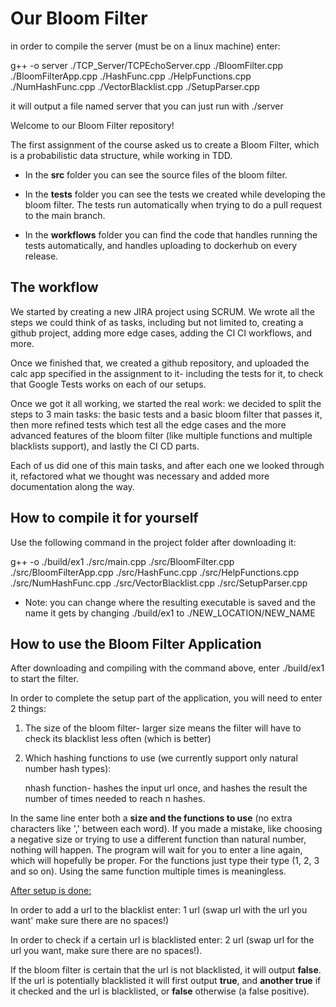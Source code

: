 # Our Bloom Filter
in order to compile the server (must be on a linux machine) enter: 

g++ -o server ./TCP_Server/TCPEchoServer.cpp ./BloomFilter.cpp ./BloomFilterApp.cpp ./HashFunc.cpp ./HelpFunctions.cpp ./NumHashFunc.cpp ./VectorBlacklist.cpp ./SetupParser.cpp

it will output a file named server that you can just run with ./server

Welcome to our Bloom Filter repository!

The first assignment of the course asked us to create a Bloom Filter, which is a probabilistic data structure, while working in TDD.

* In the **src** folder you can see the source files of the bloom filter.

* In the **tests** folder you can see the tests we created while developing the bloom filter.
The tests run automatically when trying to do a pull request to the main branch.

* In the **workflows** folder you can find the code that handles running the tests automatically,  and handles uploading to dockerhub on every release.


## The workflow
We started by creating a new JIRA project using SCRUM. We wrote all the steps we could think of as tasks, including but not limited to, creating a github project, adding more edge cases, adding the CI CI workflows, and more. 

Once we finished that, we created a github repository, and uploaded the calc app specified in the assignment to it- including the tests for it, to check that Google Tests works on each of our setups. 

Once we got it all working, we started the real work: we decided to split the steps to 3 main tasks: the basic tests and a basic bloom filter that passes it, 
then more refined tests which test all the edge cases and the more advanced features of the bloom filter (like multiple functions and multiple blacklists support), and lastly the CI CD parts. 

Each of us did one of this main tasks, and after each one we looked through it, refactored what we thought was necessary and added more documentation along the way.

## How to compile it for yourself
Use the following command in the project folder after downloading it:

g++ -o ./build/ex1 ./src/main.cpp ./src/BloomFilter.cpp ./src/BloomFilterApp.cpp ./src/HashFunc.cpp ./src/HelpFunctions.cpp ./src/NumHashFunc.cpp ./src/VectorBlacklist.cpp ./src/SetupParser.cpp

* Note: you can change where the resulting executable is saved and the name it gets by changing ./build/ex1 to ./NEW_LOCATION/NEW_NAME

## How to use the Bloom Filter Application
After downloading and compiling with the command above, enter ./build/ex1 to start the filter.

In order to complete the setup part of the application, you will need to enter 2 things:
1. The size of the bloom filter- larger size means the filter will have to check its blacklist less often (which is better)
2. Which hashing functions to use (we currently support only natural number hash types):

   nhash function- hashes the input url once, and hashes the result the number of times needed to reach n hashes.

In the same line enter both a **size and the functions to use** (no extra characters like ',' between each word).
If you made a mistake, like choosing a negative size or trying to use a different function than natural number, nothing will happen.
The program will wait for you to enter a line again, which will hopefully be proper.
For the functions just type their type (1, 2, 3 and so on). Using the same function multiple times is meaningless.


<ins>After setup is done: </ins>

In order to add a url to the blacklist enter:
1 url (swap url with the url you want' make sure there are no spaces!)

In order to check if a certain url is blacklisted enter:
2 url (swap url for the url you want, make sure there are no spaces!).

If the bloom filter is certain that the url is not blacklisted, it will output **false**.
If the url is potentially blacklisted it will first output **true**, and **another true** if it checked and the url is blacklisted, or **false** otherwise (a false positive).


